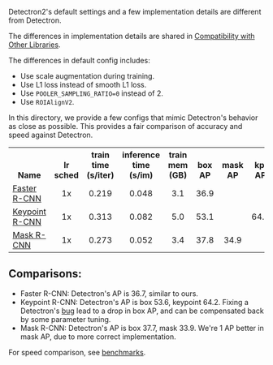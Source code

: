 
Detectron2's default settings and a few implementation details are different from Detectron.

The differences in implementation details are shared in
[Compatibility with Other Libraries](../../docs/notes/compatibility.md).

The differences in default config includes:
* Use scale augmentation during training.
* Use L1 loss instead of smooth L1 loss.
* Use `POOLER_SAMPLING_RATIO=0` instead of 2.
* Use `ROIAlignV2`.

In this directory, we provide a few configs that mimic Detectron's behavior as close as possible.
This provides a fair comparison of accuracy and speed against Detectron.

<!--
./gen_html_table.py --config 'Detectron1-Comparisons/*.yaml' --name "Faster R-CNN" "Keypoint R-CNN" "Mask R-CNN" --fields lr_sched train_speed inference_speed mem box_AP mask_AP keypoint_AP
-->


<table><tbody>
<!-- START TABLE -->
<!-- TABLE HEADER -->
<th valign="bottom">Name</th>
<th valign="bottom">lr<br/>sched</th>
<th valign="bottom">train<br/>time<br/>(s/iter)</th>
<th valign="bottom">inference<br/>time<br/>(s/im)</th>
<th valign="bottom">train<br/>mem<br/>(GB)</th>
<th valign="bottom">box<br/>AP</th>
<th valign="bottom">mask<br/>AP</th>
<th valign="bottom">kp.<br/>AP</th>
<th valign="bottom">model id</th>
<th valign="bottom">download</th>
<!-- TABLE BODY -->
<!-- ROW: faster_rcnn_R_50_FPN_noaug_1x -->
 <tr><td align="left"><a href="configs/Detectron1-Comparisons/faster_rcnn_R_50_FPN_noaug_1x.yaml">Faster R-CNN</a></td>
<td align="center">1x</td>
<td align="center">0.219</td>
<td align="center">0.048</td>
<td align="center">3.1</td>
<td align="center">36.9</td>
<td align="center"></td>
<td align="center"></td>
<td align="center">137781054</td>
<td align="center"><a href="https://dl.fbaipublicfiles.com/detectron2/Detectron1-Comparisons/faster_rcnn_R_50_FPN_noaug_1x/137781054/model_final_7ab50c.pkl">model</a>&nbsp;|&nbsp;<a href="https://dl.fbaipublicfiles.com/detectron2/Detectron1-Comparisons/faster_rcnn_R_50_FPN_noaug_1x/137781054/metrics.json">metrics</a></td>
</tr>
<!-- ROW: keypoint_rcnn_R_50_FPN_1x -->
 <tr><td align="left"><a href="configs/Detectron1-Comparisons/keypoint_rcnn_R_50_FPN_1x.yaml">Keypoint R-CNN</a></td>
<td align="center">1x</td>
<td align="center">0.313</td>
<td align="center">0.082</td>
<td align="center">5.0</td>
<td align="center">53.1</td>
<td align="center"></td>
<td align="center">64.2</td>
<td align="center">137781195</td>
<td align="center"><a href="https://dl.fbaipublicfiles.com/detectron2/Detectron1-Comparisons/keypoint_rcnn_R_50_FPN_1x/137781195/model_final_cce136.pkl">model</a>&nbsp;|&nbsp;<a href="https://dl.fbaipublicfiles.com/detectron2/Detectron1-Comparisons/keypoint_rcnn_R_50_FPN_1x/137781195/metrics.json">metrics</a></td>
</tr>
<!-- ROW: mask_rcnn_R_50_FPN_noaug_1x -->
 <tr><td align="left"><a href="configs/Detectron1-Comparisons/mask_rcnn_R_50_FPN_noaug_1x.yaml">Mask R-CNN</a></td>
<td align="center">1x</td>
<td align="center">0.273</td>
<td align="center">0.052</td>
<td align="center">3.4</td>
<td align="center">37.8</td>
<td align="center">34.9</td>
<td align="center"></td>
<td align="center">137781281</td>
<td align="center"><a href="https://dl.fbaipublicfiles.com/detectron2/Detectron1-Comparisons/mask_rcnn_R_50_FPN_noaug_1x/137781281/model_final_62ca52.pkl">model</a>&nbsp;|&nbsp;<a href="https://dl.fbaipublicfiles.com/detectron2/Detectron1-Comparisons/mask_rcnn_R_50_FPN_noaug_1x/137781281/metrics.json">metrics</a></td>
</tr>
</tbody></table>

## Comparisons:

* Faster R-CNN: Detectron's AP is 36.7, similar to ours.
* Keypoint R-CNN: Detectron's AP is box 53.6, keypoint 64.2. Fixing a Detectron's
  [bug](https://github.com/facebookresearch/Detectron/issues/459) lead to a drop in box AP, and can be
	compensated back by some parameter tuning.
* Mask R-CNN: Detectron's AP is box 37.7, mask 33.9. We're 1 AP better in mask AP, due to more correct implementation.

For speed comparison, see [benchmarks](https://detectron2.readthedocs.io/notes/benchmarks.html).
